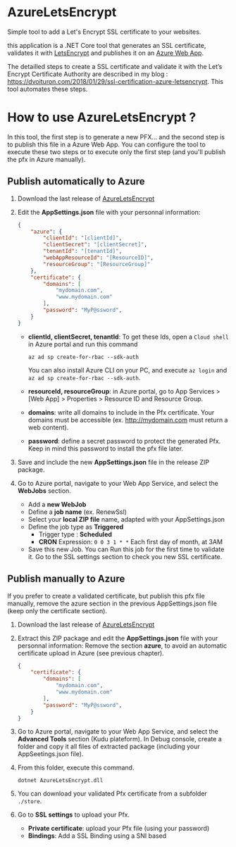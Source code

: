 # AzureLetsEncrypt
Simple tool to add a Let's Encrypt SSL certificate to your websites.

this application is a .NET Core tool that generates an SSL certificate, validates it with [LetsEncrypt](https://letsencrypt.org/) and publishes it on an [Azure Web App](https://azure.microsoft.com/en-us/services/app-service/web/).

The detailled steps to create a SSL certificate and validate it with the Let’s Encrypt Certificate Authority are described in my blog : https://dvoituron.com/2018/01/29/ssl-certification-azure-letsencrypt.
This tool automates these steps.

# How to use **AzureLetsEncrypt** ?

In this tool, the first step is to generate a new PFX... and the second step is to publish this file in a Azure Web App. You can configure the tool to execute these two steps or to execute only the first step (and you'll publish the pfx in Azure manually).

## Publish automatically to Azure

1. Download the last release of [AzureLetsEncrypt](https://github.com/dvoituron/AzureLetsEncrypt/releases)
2. Edit the **AppSettings.json** file with your personnal information:
    ```json
    {
        "azure": {
            "clientId": "[clientId]",
            "clientSecret": "[clientSecret]",
            "tenantId": "[tenantId]",
            "webAppResourceId": "[ResourceID]",
            "resourceGroup": "[ResourceGroup]"
        },
        "certificate": {
            "domains": [
                "mydomain.com",
                "www.mydomain.com"
            ],
            "password": "MyP@ssword",
        }
    }
    ```

    - **clientId, clientSecret, tenantId**: 
      To get these Ids, open a `Cloud shell` in Azure portal and run this command 
      ```
      az ad sp create-for-rbac --sdk-auth
      ```
      You can also install Azure CLI on your PC, and execute `az login` and  `az ad sp create-for-rbac --sdk-auth`.  

    - **resourceId, resourceGroup**: in Azure portal, go to App Services > [Web App] > Properties > Resource ID and Resource Group.

    - **domains**: write all domains to include in the Pfx certificate. Your domains must be accessible (ex. http://mydomain.com must return a web content).

    - **password**: define a secret password to protect the generated Pfx. Keep in mind this password to install the pfx file later.

3. Save and include the new **AppSettings.json** file in the release ZIP package.
4. Go to Azure portal, navigate to your Web App Service, and select the **WebJobs** section.
   - Add a **new WebJob**
   - Define a **job name** (ex. RenewSsl)
   - Select your **local ZIP file** name, adapted with your AppSettings.json
   - Define the job type as **Triggered**
     - Trigger type : **Scheduled**
     - **CRON** Expression: `0 0 3 1 * *` Each first day of month, at 3AM
   - Save this new Job. You can Run this job for the first time to validate it. Go to the SSL settings section to check you new SSL certificate.

## Publish manually to Azure
If you prefer to create a validated certificate, but publish this pfx file manually, remove the azure section in the previous AppSettings.json file (keep only the certificate section).

1. Download the last release of [AzureLetsEncrypt](https://github.com/dvoituron/AzureLetsEncrypt/releases)
2. Extract this ZIP package and edit the **AppSettings.json** file with your personnal information:
   Remove the section **azure**, to avoid an automatic certificate upload in Azure (see previous chapter).
    ```json
    {
        "certificate": {
            "domains": [
                "mydomain.com",
                "www.mydomain.com"
            ],
            "password": "MyP@ssword",
        }
    }
    ```
3. Go to Azure portal, navigate to your Web App Service, and select the **Advanced Tools** section (Kudu plateform). In Debug console, create a folder and copy it all files of extracted package (including your AppSeetings.json file).
4. From this folder, execute this command.

   ```
   dotnet AzureLetsEncrypt.dll
   ```
5. You can download your validated Pfx certificate from a subfolder `./store`.
6. Go to **SSL settings** to upload your Pfx.
   - **Private certificate**: upload your Pfx file (using your password)
   - **Bindings**: Add a SSL Binding using a SNI based

